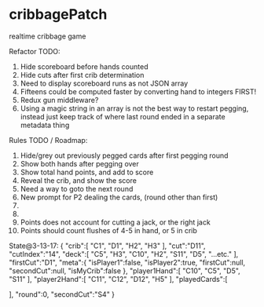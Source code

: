 # cribbagePatch
realtime cribbage game

Refactor TODO:
1. Hide scoreboard before hands counted
2. Hide cuts after first crib determination 
3. Need to display scoreboard runs as not JSON array 
4. Fifteens could be computed faster by converting hand to integers FIRST! 
5. Redux gun middleware?
6. Using  a magic string in an array is not the best way to restart pegging, instead just keep track of where last round ended in a separate metadata thing 

Rules TODO / Roadmap:
1. Hide/grey out previously pegged cards after first pegging round
2. Show both hands after pegging over
3. Show total hand points, and add to score
5. Reveal the crib, and show the score
6. Need a way to goto the next round
7. New prompt for P2 dealing the cards, (round other than first)
8. 
9. 
10. Points does not account for cutting a jack, or the right jack
11. Points should count flushes of 4-5 in hand, or 5 in crib


State@3-13-17:
{
   "crib":[
      "C1",
      "D1",
      "H2",
      "H3"
   ],
   "cut":"D11",
   "cutIndex":"14",
   "deck":[
      "C5",
      "H3",
      "C10",
      "H2",
      "S11",
      "D5",
      "...etc."
   ],
   "firstCut":"D1",
   "meta":{
      "isPlayer1":false,
      "isPlayer2":true,
      "firstCut":null,
      "secondCut":null,
      "isMyCrib":false
   },
   "player1Hand":[
      "C10",
      "C5",
      "D5",
      "S11"
   ],
   "player2Hand":[
      "C11",
      "C12",
      "D12",
      "H5"
   ],
   "playedCards":[

   ],
   "round":0,
   "secondCut":"S4"
}